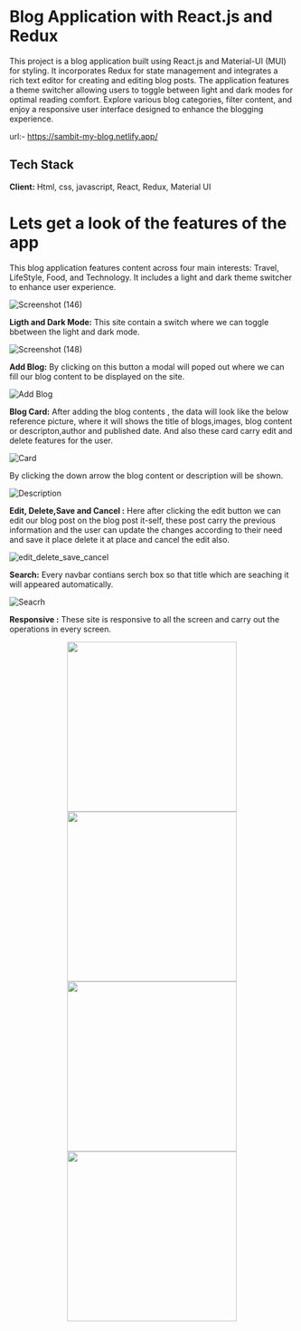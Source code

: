 
# Blog Application with React.js and Redux

This project is a blog application built using React.js and Material-UI (MUI) for styling. It incorporates Redux for state management and integrates a rich text editor for creating and editing blog posts. 
The application features a theme switcher allowing users to toggle between light and dark modes for optimal reading comfort. 
Explore various blog categories, filter content, and enjoy a responsive user interface designed to enhance the blogging experience. 

url:- https://sambit-my-blog.netlify.app/

## Tech Stack

**Client:** Html, css, javascript, React, Redux, Material UI

# Lets get a look of the features of the app

This blog application features content across four main interests: Travel, LifeStyle, Food, and Technology. It includes a light and dark theme switcher to enhance user experience.

![Screenshot (146)](https://github.com/SambitBNaik/Vecros_Assignment_Sambit/assets/102984093/f87b204e-2d75-41c3-92c5-0351962e7815)

**Ligth and Dark Mode:** This site contain a switch where we can toggle bbetween the light and dark mode.

![Screenshot (148)](https://github.com/SambitBNaik/Vecros_Assignment_Sambit/assets/102984093/4df0a35e-36e4-4cc1-a37f-5fcc03cf7cad)


**Add Blog:** By clicking on this button a modal will poped out where we can fill our blog content to be displayed on the site.

![Add Blog](https://github.com/SambitBNaik/Vecros_Assignment_Sambit/assets/102984093/560b7be0-ae7a-4e76-acc4-4545367eb948)

**Blog Card:** After adding the blog contents , the data will look like the below reference picture, where it will shows the title of blogs,images, blog content or descripton,author and published date. And also these card carry edit and delete features for the user.

![Card](https://github.com/SambitBNaik/Vecros_Assignment_Sambit/assets/102984093/b3b520ed-b3e9-4070-a683-18b6a4a19fd9)

By clicking the down arrow the blog content or description will be shown.

![Description](https://github.com/SambitBNaik/Vecros_Assignment_Sambit/assets/102984093/8c21ffaa-2774-4170-b80e-56c9b4bc04a4)

**Edit, Delete,Save and Cancel :** Here after clicking the edit button we can edit our blog post on the blog post it-self, these post carry the previous information and the user can update the changes according to their need and save it place delete it at place and cancel the edit also.

![edit_delete_save_cancel](https://github.com/SambitBNaik/Vecros_Assignment_Sambit/assets/102984093/e22f1a3b-473f-4c6d-9047-ee2bf3fda03c)

**Search:** Every navbar contians serch box so that title which are seaching it will appeared automatically.

![Seacrh](https://github.com/SambitBNaik/Vecros_Assignment_Sambit/assets/102984093/48ba16b1-5744-4419-bb3f-6bfc0de65574)

**Responsive :** These site is responsive to all the screen and carry out the operations in every screen.

<p align="center">
  <img src="https://github.com/SambitBNaik/Vecros_Assignment_Sambit/assets/102984093/e63542b6-ed8b-43b5-bcd1-65235a5388af" width="300" />
  <img src="https://github.com/SambitBNaik/Vecros_Assignment_Sambit/assets/102984093/f06c2904-bb97-475d-9d1b-217bab0bfdeb" width="300" />
  <img src="https://github.com/SambitBNaik/Vecros_Assignment_Sambit/assets/102984093/6845e825-6197-44bf-9b39-1149ea431637" width="300" />
  <img src="https://github.com/SambitBNaik/Vecros_Assignment_Sambit/assets/102984093/0ff1c7fb-9f6d-46e8-96ed-d7fb81132293" width="300" />
</p>
